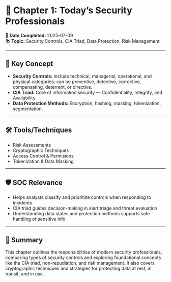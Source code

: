 # 📘 Chapter 1: Today’s Security Professionals

📅 **Date Completed:** 2025-07-09  
📚 **Topic:** Security Controls, CIA Triad, Data Protection, Risk Management

---

## 🔑 Key Concept

- **Security Controls:** Include technical, managerial, operational, and physical categories; can be preventive, detective, corrective, compensating, deterrent, or directive.  
- **CIA Triad:** Core of information security — Confidentiality, Integrity, and Availability.  
- **Data Protection Methods:** Encryption, hashing, masking, tokenization, segmentation.

---

## 🛠️ Tools/Techniques

- Risk Assessments  
- Cryptographic Techniques  
- Access Control & Permisions  
- Tokenization & Data Masking

---

## 🛡️ SOC Relevance

- Helps analysts classify and prioritize controls when responding to incidents  
- CIA triad guides decision-making in alert triage and threat evaluation  
- Understanding data states and protection methods supports safe handling of sensitive info  

---

## 📝 Summary

This chapter outlines the responsibilities of modern security professionals, comparing types of security controls and exploring foundational concepts like the CIA triad, non-repudiation, and risk management. It also covers cryptographic techniques and strategies for protecting data at rest, in transit, and in use.
